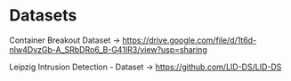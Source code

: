 # Datasets

Container Breakout Dataset -> https://drive.google.com/file/d/1t6d-nIw4DvzGb-A_SRbDRo6_B-G41IR3/view?usp=sharing

Leipzig Intrusion Detection - Dataset  -> https://github.com/LID-DS/LID-DS
